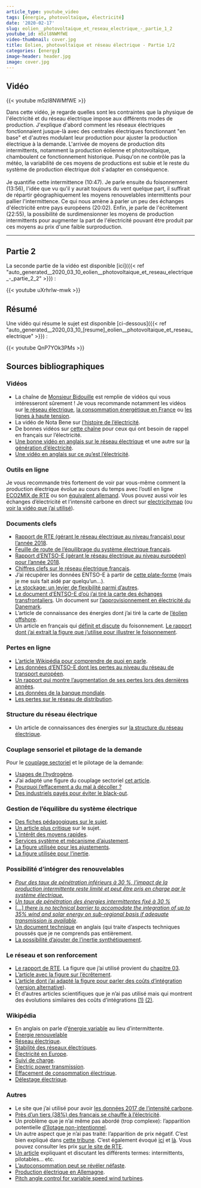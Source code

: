 ```yaml
---
article_type: youtube_video
tags: [énergie, photovoltaïque, électricité]
date: '2020-02-17'
slug: eolien__photovoltaique_et_reseau_electrique_-_partie_1_2
youtube_id: m5zl8NWMfWE
video-thumbnail: cover.jpg
title: Éolien, photovoltaïque et réseau électrique - Partie 1/2
categories: [energy]
image-header: header.jpg
image: cover.jpg
---
```


## Vidéo

{{< youtube m5zl8NWMfWE >}}

Dans cette vidéo, je regarde quelles sont les contraintes que la physique
de l'électricité et du réseau électrique impose aux différents modes de
production. J'explique d'abord comment les réseaux électriques
fonctionnaient jusque-là avec des centrales électriques fonctionnant "en
base" et d'autres modulant leur production pour ajuster la production
électrique à la demande. L'arrivée de moyens de production dits
intermittents, notamment la production éolienne et photovoltaïque,
chamboulent ce fonctionnement historique. Puisqu'on ne contrôle pas la
météo, la variabilité de ces moyens de productions est subie et le reste
du système de production électrique doit s'adapter en
conséquence.<br><br>
Je quantifie cette intermittence (10:47). Je parle ensuite du
foisonnement (13:56), l'idée que vu qu'il y aurait toujours du vent
quelque part, il suffirait de répartir géographiquement les moyens
renouvelables intermittents pour pallier l'intermittence. Ce qui nous
amène à parler un peu des échanges d'électricité entre pays européens
(20:02). Enfin, je parle de l'écrêtement (22:55), la possibilité de
surdimensionner les moyens de production intermittents pour augmenter la
part de l'électricité pouvant être produit par ces moyens au prix d'une
faible surproduction.


<hr>

## Partie 2

La seconde partie de la vidéo est disponible [ici]({{< ref "auto_generated__2020_03_10_eolien__photovoltaique_et_reseau_electrique_-_partie_2_2" >}}) :

{{< youtube uXrhrIw-mwk >}}

## Résumé

Une vidéo qui résume le sujet est disponible [ci-dessous]({{< ref "auto_generated__2020_03_10_[resume]_eolien__photovoltaique_et_reseau_electrique" >}}) :

{{< youtube QnP7YOk3PMs >}}

## Sources bibliographiques

### Vidéos

- La chaîne de [Monsieur Bidouille](https://www.youtube.com/user/monsieurbidouille) est remplie de vidéos qui vous intéresseront sûrement ! Je vous recommande notamment les vidéos sur [le réseau électrique](https://www.youtube.com/watch?v=mhZU6RWlyo0), [la consommation énergétique en France](https://www.youtube.com/watch?v=UqQd023K4Co) ou [les lignes à haute tension](https://www.youtube.com/watch?v=ZtLsSPNgQxw).
- La vidéo de Nota Bene sur [l’histoire de l’électricité](https://www.youtube.com/watch?v=9knQZiIoBTE).
- De bonnes vidéos sur [cette chaîne](https://www.youtube.com/watch?v=7W1wb7U6e3c) pour ceux qui ont besoin de rappel en français sur l’électricité.
- [Une bonne vidéo en anglais sur le réseau électrique](https://www.youtube.com/watch?v=v1BMWczn7JM) et une autre sur [la génération d’électricité](https://www.youtube.com/watch?v=AHFZVn38dTM).
- [Une vidéo en anglais sur ce qu’est l’électricité](https://www.youtube.com/watch?v=ru032Mfsfig).

### Outils en ligne

Je vous recommande très fortement de voir par vous-même comment la production électrique évolue au cours du temps avec l’outil en ligne [ECO2MIX de RTE](https://www.rte-france.com/fr/eco2mix/eco2mix-mix-energetique) ou son [équivalent allemand](https://www.energy-charts.de/power.htm). Vous pouvez aussi voir les échanges d’électricité et l’intensité carbone en direct sur [electricitymap](https://www.electricitymap.org/?page=country&solar=false&remote=true&wind=false&countryCode=FR) (ou [voir la vidéo que j’ai utilisé](https://www.youtube.com/watch?v=sXt-oMxz6hA)).

### Documents clefs

- [Rapport de RTE (gérant le réseau électrique au niveau français) pour l’année 2018](https://www.rte-france.com/sites/default/files/be_pdf_2018v3.pdf).
- [Feuille de route de l’équilibrage du système électrique français](https://www.rte-france.com/sites/default/files/livre_vert_equilibre_od_version_detaillee.pdf).
- [Rapport d’ENTSO-E (gérant le réseau électrique au niveau européen) pour l’année 2018](https://annualreport2018.entsoe.eu/wp-content/uploads/2019/06/l_entso-e_ar2018_08_190612.pdf).
- [Chiffres clefs sur le réseau électrique français](https://www.rte-france.com/fr/ecran/1er-reseau-de-transport-d-electricite-d-europe).
- J’ai récupérer les données ENTSO-E à partir de [cette plate-forme](https://transparency.entsoe.eu/) (mais je me suis fait aidé par quelqu’un...).
- [Le stockage: un levier de flexibilité parmi d’autres](https://www.larevuedelenergie.com/le-stockage-un-levier-de-flexibilite-parmi-dautres/).
- [Le document d’ENTSO-E d’où j’ai tiré la carte des échanges transfrontaliers](https://docstore.entsoe.eu/Documents/Publications/Statistics/Factsheet/entsoe_sfs2018_web.pdf). Un document sur [l’approvisionnement en électricité du Danemark](https://ens.dk/sites/ens.dk/files/Globalcooperation/security_of_electricity_supply_in_denmark.pdf).
- L’article de connaissance des énergies dont j’ai tiré la carte de [l’éolien offshore](https://www.connaissancedesenergies.org/ou-en-est-le-developpement-de-leolien-offshore-en-europe-150211).
- Un article en français qui [définit et discute](https://www.techniques-ingenieur.fr/base-documentaire/energies-th4/conversion-et-transport-d-energie-42206210/electricite-intermittence-et-foisonnement-des-energies-renouvelables-be8586/) du foisonnement. [Le rapport dont j’ai extrait la figure que j’utilise pour illustrer le foisonnement](https://www.agora-energiewende.de/fileadmin2/Projekte/2014/Ein-flexibler-Strommarkt-2030/Agora_European_Flexibility_Challenges_Integration_Benefits_WEB_Rev1.pdf).

### Pertes en ligne

- [L’article Wikipédia pour comprendre de quoi en parle](https://fr.wikipedia.org/wiki/Perte_en_ligne_(%C3%A9lectricit%C3%A9)).
- [Les données d’ENTSO-E dont les pertes au niveau du réseau de transport européen](https://docstore.entsoe.eu/Documents/Publications/Statistics/Factsheet/entsoe_sfs2018_web.pdf).
- [Un rapport qui montre l’augmentation de ses pertes lors des dernières années](https://www.acer.europa.eu/Official_documents/Acts_of_the_Agency/Publication/ITC%20Monitoring%20Report%202018.pdf).
- [Les données de la banque mondiale](https://donnees.banquemondiale.org/indicator/EG.ELC.LOSS.ZS).  
- [Les pertes sur le réseau de distribution](https://www.enedis.fr/devenir-un-fournisseur-denergie-qualifie#onglet-la-compensation-des-pertes).

### Structure du réseau électrique

- Un article de connaissances des énergies sur [la structure du réseau électrique](https://www.connaissancedesenergies.org/quelle-est-la-difference-entre-reseau-de-transport-d-electricite-et-reseau-de-distribution).

### Couplage sensoriel et pilotage de la demande

Pour le [couplage sectoriel](https://www.res-tmo.com/fr/translate-to-french-resources/translate-to-french-facts-figures/translate-to-french-sector-coupling) et le pilotage de la demande:

- [Usages de l’hydrogène](https://www.planete-energies.com/fr/medias/decryptages/les-multiples-utilisations-de-l-hydrogene).
- J’ai adapté une figure du couplage sectoriel [cet article](https://fr.boell.org/fr/2018/11/28/couplage-energetique-electricite-mobilite-chaleur).
- [Pourquoi l’effacement a du mal à décoller ?](https://www.energystream-wavestone.com/2014/02/pourquoi-leffacement-industriel-peine-t-il-decoller-en-france/)
- [Des industriels payés pour éviter le black-out](https://www.lesechos.fr/2017/01/des-industriels-payes-pour-eviter-le-black-out-155041).

### Gestion de l’équilibre du système électrique

- [Des fiches pédagogiques sur le sujet](https://observatoire-electricite.fr/fiches-pedagogiques/article/la-gestion-de-l-equilibre-du-systeme-electrique).
- [Un article plus critique](https://revue-progressistes.org/2019/12/18/le-systeme-electrique-contraintes-physiques-et-decisions-politiques-francoise-ficheux/) sur le sujet.
- [L’intérêt des moyens rapides](http://www.smartgrids-cre.fr/index.php?p=stockage-reserve-primaire).
- [Services système et mécanisme d’ajustement](https://www.cre.fr/Electricite/Reseaux-d-electricite/services-systeme-et-mecanisme-d-ajustement).
- [La figure utilisée pour les ajustements](https://bilan-electrique-2019.rte-france.com/mecanismes-marches-mecanisme-dajustement/).
- [La figure utilisée pour l’inertie](https://threadreaderapp.com/thread/1147931227560787968.html).

### Possibilité d’intégrer des renouvelables

- _[Pour des taux de pénétration inférieurs à 30 %, l’impact de la production intermittente reste limité et peut être pris en charge par le système électrique.](http://www.smartgrids-cre.fr/index.php?p=etapes-integration-enr)_
- _[Un taux de pénétration des énergies intermittentes fixé à 30 %](https://www.edf.gp/producteur/se-raccorder/producteurs-intermittents-le-plafond-des-30-1)_
- [\[…\] _there is no technical barrier to accomodate the integration of up to 35% wind and solar energy on sub-regional basis if adequate transmission is available_](https://www.sciencedirect.com/science/article/abs/pii/S136403211501583X).
- [Un document technique](http://ipu.msu.edu/wp-content/uploads/2018/01/IEEE-Achieving-a-100-Renewable-Grid-2017.pdf) en anglais (qui traite d’aspects techniques poussés que je ne comprends pas entièrement.
- [La possibilité d’ajouter de l’inertie synthétiquement](https://www.researchgate.net/publication/321104126_Synthetic_inertia_versus_fast_frequency_response_a_definition?fbclid=IwAR19KX2Lp9ttrfChX_6i87BR0y89QTpSGAZHugC9xYHRQR01C3hRHkA-BqY).

### Le réseau et son renforcement

- [Le rapport de RTE](https://www.rte-france.com/sites/default/files/sddr2019_synthese_1.pdf). La figure que j’ai utilisé provient du [chapitre 03](https://www.rte-france.com/sites/default/files/sddr2019_chapitre_03.pdf).
- [L’article avec la figure sur l’écrêtement](https://www.sciencedirect.com/science/article/pii/S1364032118300091).
- [L’article dont j’ai adapté la figure pour parler des coûts d’intégration](https://www.pik-potsdam.de/members/edenh/publications-1/SystemLCOE.pdf) ([version alternative](https://www.sciencedirect.com/science/article/abs/pii/S0360544213009390)).
- Et d’autres articles scientifiques que je n’ai pas utilisé mais qui montrent des évolutions similaires des coûts d’intégrations [(1)](https://www.sciencedirect.com/science/article/abs/pii/S0306261915012167) [(2)](https://www.sciencedirect.com/science/article/abs/pii/S0360544218302895).

### Wikipédia

- En anglais on parle d’[énergie variable](https://en.wikipedia.org/wiki/Variable_renewable_energy) au lieu d’intermittente.
- [Énergie renouvelable](https://fr.wikipedia.org/wiki/%C3%89nergie_renouvelable)
- [Réseau électrique](https://fr.wikipedia.org/wiki/R%C3%A9seau_%C3%A9lectrique).
- [Stabilité des réseaux électriques](https://fr.wikipedia.org/wiki/Stabilit%C3%A9_des_r%C3%A9seaux_%C3%A9lectriques).
- [Électricité en Europe](https://fr.wikipedia.org/wiki/%C3%89lectricit%C3%A9_en_Europe).
- [Suivi de charge](https://fr.wikipedia.org/wiki/Suivi_de_charge).
- [Electric power transmission](https://en.wikipedia.org/wiki/Electric_power_transmission). 
- [Effacement de consommation électrique](https://fr.wikipedia.org/wiki/Effacement_de_consommation_%C3%A9lectrique).
- [Délestage électrique](https://fr.wikipedia.org/wiki/D%C3%A9lestage_%C3%A9lectrique).

### Autres

- Le site que j’ai utilisé pour avoir [les données 2017 de l’intensité carbone](https://ewoken.github.io/world-data-app/#/home).
- [Près d’un tiers (38%) des français se chauffe à l’électricité](https://immobilier.lefigaro.fr/article/les-francais-et-le-chauffage-ces-cinq-chiffres-a-retenir_a1df9d1a-d3e2-11e6-89bf-777adbd27c0b/).
- Un problème que je n’ai même pas abordé (trop complexe): l’apparition potentielle [d’îlotage non-intentionnel](https://tel.archives-ouvertes.fr/tel-01438779/document).
- Un autre aspect que je n’ai pas traité: l’apparition de prix négatif. C’est bien expliqué dans [cette tribune](https://www.latribune.fr/opinions/tribunes/des-prix-negatifs-pour-l-electricite-753439.html). C’est également évoqué [ici](http://www.energieslibres.fr/prix-negatifs/) et [là](https://ufe-electricite.fr/IMG/pdf/30.pdf). Vous pouvez consulter les prix [sur le site de RTE](https://www.rte-france.com/fr/eco2mix/donnees-de-marche).
- [Un article](https://www.centraliens-lyon.net/technica/article/problematiques-liees-a-l-utilisation-et-au-stockage-de-l-energie/34) expliquant et discutant les différents termes: intermittents, pilotables... etc.
- [L’autoconsommation peut se révéler néfaste](https://www.lemonde.fr/idees/article/2019/03/18/les-communautes-energetiques-citoyennes-et-l-autoconsommation-peuvent-se-reveler-nefastes-pour-l-acces-a-l-electricite_5437721_3232.html).  
- [Production électrique en Allemagne](https://www.cleanenergywire.org/factsheets/20-years-german-renewables-pioneers-face-end-guaranteed-payment).
- [Pitch angle control for variable speed wind turbines](https://ieeexplore.ieee.org/document/4523867).
